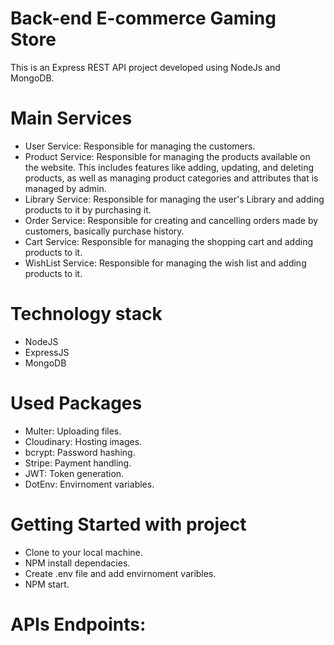 # Back-end E-commerce Gaming Store
This is an Express REST API project developed using NodeJs and MongoDB. 

# Main Services
- User Service: Responsible for managing the customers.
- Product Service: Responsible for managing the products available on the website. This includes features like adding, updating, and deleting products, as well as managing product categories and attributes that is managed by admin.
- Library Service: Responsible for managing the user's Library and adding products to it by purchasing it.
- Order Service: Responsible for creating and cancelling orders made by customers, basically purchase history.
- Cart Service: Responsible for managing the shopping cart and adding products to it.
- WishList Service: Responsible for managing the wish list and adding products to it.

# Technology stack
- NodeJS
- ExpressJS
- MongoDB

# Used Packages
- Multer: Uploading files. 
- Cloudinary: Hosting images.
- bcrypt: Password hashing.
- Stripe: Payment handling.
- JWT: Token generation.
- DotEnv: Envirnoment variables.

# Getting Started with project
- Clone to your local machine.
- NPM install dependacies.
- Create .env file and add envirnoment varibles.
- NPM start.

# APIs Endpoints:

